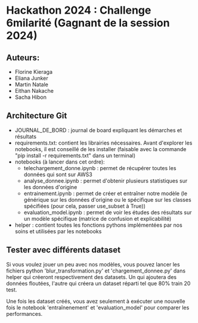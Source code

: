 # Hackathon 2024 : Challenge 6milarité (Gagnant de la session 2024)

## Auteurs:
- Florine Kieraga
- Eliana Junker
- Martin Natale
- Eithan Nakache
- Sacha Hibon

## Architecture Git
- JOURNAL_DE_BORD : journal de board expliquant les démarches et résultats
- requirements.txt: contient les librairies nécessaires. Avant d'explorer les notebooks, il est conseillé de les installer (faisable avec la commande "pip install -r requirements.txt" dans un terminal)
- notebooks (à lancer dans cet ordre): 
  - telechargement_donne.ipynb : permet de récupérer toutes les données qui sont sur AWS3
  - analyse_donnee.ipynb : permet d'obtenir plusieurs statistiques sur les données d'origine
  - entrainement.ipynb : permet de créer et entraîner notre modèle (le générique sur les données d'origine ou le spécifique sur les classes spécifiées (pour cela, passer use_subset à True))
  - evaluation_model.ipynb : permet de voir les études des résultats sur un modèle spécifique (matrice de confusion et explicabilité)
- helper : contient toutes les fonctions pythons implémentées par nos soins et utilisées par les notebooks

## Tester avec différents dataset

Si vous voulez jouer un peu avec nos modèles, vous pouvez lancer les fichiers python
'blur_transformation.py' et 'chargement_donnee.py' dans helper qui créeront respectivement des datasets. Un qui ajoutera des données floutées, l'autre qui créera un dataset réparti tel que 80% train 20 test.

Une fois les dataset créés, vous avez seulement à exécuter une nouvelle fois le notebook 'entraînenement' et 'evaluation_model' pour comparer les performances.

